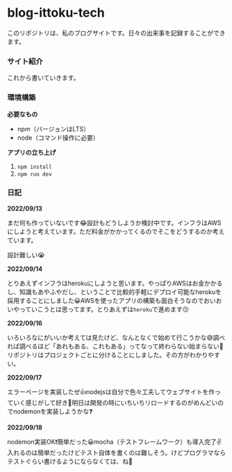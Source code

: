 # blog-ittoku-tech
このリポジトリは、私のブログサイトです。日々の出来事を記録することができます。

### サイト紹介

これから書いていきます。

### 環境構築

**必要なもの**

- npm（バージョンはLTS）
- node（コマンド操作に必要）

**アプリの立ち上げ**

1. `npm install`
2. `npm run dev`

### 日記

**2022/09/13**

まだ何も作っていないです😂設計もどうしようか検討中です。インフラはAWSにしようと考えています。ただ料金がかかってくるのでそこをどうするのか考えています。

設計難しい😭

**2022/09/14**

とりあえずインフラはherokuにしようと思います。やっぱりAWSはお金かかるし、知識もあやふやだし、ということで比較的手軽にデプロイ可能なherokuを採用することにしました😀AWSを使ったアプリの構築も面白そうなのでおいおいやっていこうとは思ってます。とりあえずは`heroku`で進めます😗

**2022/09/16**

いろいろなにがいいか考えては見たけど、なんとなくで始めて行こうかな😅調べれば調べるほど「あれもある、これもある」ってなって終わらない始まらない🥹リポジトリはプロジェクトごとに分けることにしました。その方がわかりやすい。

**2022/09/17**

エラーページを実装したぜ👍nodejsは自分で色々工夫してウェブサイトを作っていく感じがして好き💓明日は開発の時にいちいちリロードするのがめんどいのでnodemonを実装しようかな❓

**2022/09/18**

nodemon実装OK❗️簡単だった😀mocha（テストフレームワーク）も導入完了✌️入れるのは簡単だったけどテスト自体を書くのは難しそう。けどプログラマならテストぐらい書けるようにならなくては、ね🤌
